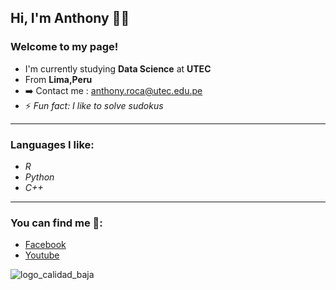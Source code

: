 ## Hi, I'm Anthony 👋🙂

### Welcome to my page!
- I'm currently studying **Data Science** at **UTEC** 
- From  **Lima,Peru**
- ➡️ Contact me : anthony.roca@utec.edu.pe
- ⚡ *Fun fact: I like to solve sudokus*

---

### Languages I like:
- *R*
- *Python*
- *C++*

---

### You can find me 🐧:
- [Facebook](https://www.facebook.com/anthonyrc1411) 
- [Youtube](https://www.youtube.com/channel/UC5XuNBmLGV-r1UCAZ6pDJEQ/featured)

![logo_calidad_baja](https://user-images.githubusercontent.com/78512236/133188820-6c912c00-4a42-468b-b579-2f1753424203.jpeg)



<!--
**Tony1411/Tony1411** is a ✨ _special_ ✨ repository because its `README.md` (this file) appears on your GitHub profile.

Here are some ideas to get you started:

- 🔭 I’m currently working on ...
- 🌱 I’m currently learning ...
- 👯 I’m looking to collaborate on ...
- 🤔 I’m looking for help with ...
- 💬 Ask me about ...
- 📫 How to reach me: ...
- 😄 Pronouns: ...
- ⚡ Fun fact: ...
-->
